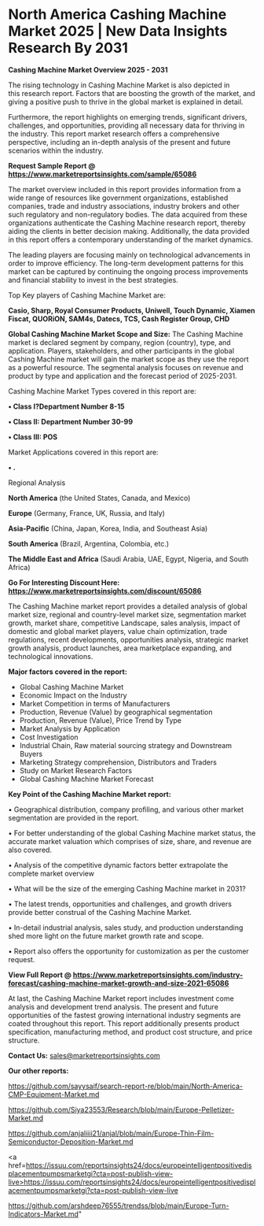 # North America Cashing Machine Market 2025 | New Data Insights Research By 2031

<Strong> Cashing Machine Market Overview 2025 - 2031</strong>

The rising technology in Cashing Machine Market is also depicted in this research report. Factors that are boosting the growth of the market, and giving a positive push to thrive in the global market is explained in detail.

Furthermore, the report highlights on emerging trends, significant drivers, challenges, and opportunities, providing all necessary data for thriving in the industry. This report market research offers a comprehensive perspective, including an in-depth analysis of the present and future scenarios within the industry.

<strong>Request Sample Report @ <a href=https://www.marketreportsinsights.com/sample/65086>https://www.marketreportsinsights.com/sample/65086</a></strong>

The market overview included in this report provides information from a wide range of resources like government organizations, established companies, trade and industry associations, industry brokers and other such regulatory and non-regulatory bodies. The data acquired from these organizations authenticate the Cashing Machine research report, thereby aiding the clients in better decision making. Additionally, the data provided in this report offers a contemporary understanding of the market dynamics.

The leading players are focusing mainly on technological advancements in order to improve efficiency. The long-term development patterns for this market can be captured by continuing the ongoing process improvements and financial stability to invest in the best strategies.

Top Key players of Cashing Machine Market are:

<strong>Casio, Sharp, Royal Consumer Products, Uniwell, Touch Dynamic, Xiamen Fiscat, QUORiON, SAM4s, Datecs, TCS, Cash Register Group, CHD</strong>

<strong><b>Global Cashing Machine Market Scope and Size:</b></strong>
The Cashing Machine market is declared segment by company, region (country), type, and application. Players, stakeholders, and other participants in the global Cashing Machine market will gain the market scope as they use the report as a powerful resource. The segmental analysis focuses on revenue and product by type and application and the forecast period of 2025-2031.

Cashing Machine Market Types covered in this report are:

<strong>• Class I?Department Number 8-15

• Class II: Department Number 30-99

• Class III: POS</strong>

Market Applications covered in this report are:

<strong>• .</strong> 

Regional Analysis

<strong>North America</strong> (the United States, Canada, and Mexico)

<strong>Europe</strong> (Germany, France, UK, Russia, and Italy)

<strong>Asia-Pacific</strong> (China, Japan, Korea, India, and Southeast Asia)

<strong>South America</strong> (Brazil, Argentina, Colombia, etc.)

<strong>The Middle East and Africa</strong> (Saudi Arabia, UAE, Egypt, Nigeria, and South Africa)

<strong>Go For Interesting Discount Here: <a href=https://www.marketreportsinsights.com/discount/65086>https://www.marketreportsinsights.com/discount/65086</a></strong>

The Cashing Machine market report provides a detailed analysis of global market size, regional and country-level market size, segmentation market growth, market share, competitive Landscape, sales analysis, impact of domestic and global market players, value chain optimization, trade regulations, recent developments, opportunities analysis, strategic market growth analysis, product launches, area marketplace expanding, and technological innovations.

<strong><b>Major factors covered in the report:</b></strong>
<ul>
  <li>Global Cashing Machine Market </li>
  <li>Economic Impact on the Industry</li>
  <li>Market Competition in terms of Manufacturers</li>
  <li>Production, Revenue (Value) by geographical segmentation</li>
  <li>Production, Revenue (Value), Price Trend by Type</li>
  <li>Market Analysis by Application</li>
  <li>Cost Investigation</li>
  <li>Industrial Chain, Raw material sourcing strategy and Downstream Buyers</li>
  <li>Marketing Strategy comprehension, Distributors and Traders</li>
  <li>Study on Market Research Factors</li>
  <li>Global Cashing Machine Market Forecast</li>
</ul>

<strong><b>Key Point of the Cashing Machine Market report:</b></strong>

• Geographical distribution, company profiling, and various other market segmentation are provided in the report.

• For better understanding of the global Cashing Machine market status, the accurate market valuation which comprises of size, share, and revenue are also covered.

• Analysis of the competitive dynamic factors better extrapolate the complete market overview

• What will be the size of the emerging Cashing Machine market in 2031?

• The latest trends, opportunities and challenges, and growth drivers provide better construal of the Cashing Machine Market.

• In-detail industrial analysis, sales study, and production understanding shed more light on the future market growth rate and scope.

• Report also offers the opportunity for customization as per the customer request.

<strong><b>View Full Report @ <a href=https://www.marketreportsinsights.com/industry-forecast/cashing-machine-market-growth-and-size-2021-65086>https://www.marketreportsinsights.com/industry-forecast/cashing-machine-market-growth-and-size-2021-65086</a></b></strong>


At last, the Cashing Machine Market report includes investment come analysis and development trend analysis. The present and future opportunities of the fastest growing international industry segments are coated throughout this report. This report additionally presents product specification, manufacturing method, and product cost structure, and price structure.

<strong>Contact Us:</strong>
sales@marketreportsinsights.com

<strong>Our other reports:</strong>

<a href=https://github.com/sayysaif/search-report-re/blob/main/North-America-CMP-Equipment-Market.md>https://github.com/sayysaif/search-report-re/blob/main/North-America-CMP-Equipment-Market.md</a>

<a href=https://github.com/Siya23553/Research/blob/main/Europe-Pelletizer-Market.md>https://github.com/Siya23553/Research/blob/main/Europe-Pelletizer-Market.md</a>

<a href=https://github.com/anjaliiii21/anjal/blob/main/Europe-Thin-Film-Semiconductor-Deposition-Market.md>https://github.com/anjaliiii21/anjal/blob/main/Europe-Thin-Film-Semiconductor-Deposition-Market.md</a>

<a href=https://issuu.com/reportsinsights24/docs/europeintelligentpositivedisplacementpumpsmarketgi?cta=post-publish-view-live>https://issuu.com/reportsinsights24/docs/europeintelligentpositivedisplacementpumpsmarketgi?cta=post-publish-view-live</a>

<a href=https://github.com/arshdeep76555/trendss/blob/main/Europe-Turn-Indicators-Market.md>https://github.com/arshdeep76555/trendss/blob/main/Europe-Turn-Indicators-Market.md</a>"
